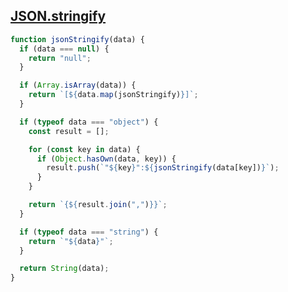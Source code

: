 ## [JSON.stringify](https://www.greatfrontend.com/interviews/study/javascript-polyfills/questions/javascript/json-stringify)

<!-- notecardId: 1739475852301 -->

```js
function jsonStringify(data) {
  if (data === null) {
    return "null";
  }

  if (Array.isArray(data)) {
    return `[${data.map(jsonStringify)}]`;
  }

  if (typeof data === "object") {
    const result = [];

    for (const key in data) {
      if (Object.hasOwn(data, key)) {
        result.push(`"${key}":${jsonStringify(data[key])}`);
      }
    }

    return `{${result.join(",")}}`;
  }

  if (typeof data === "string") {
    return `"${data}"`;
  }

  return String(data);
}
```
